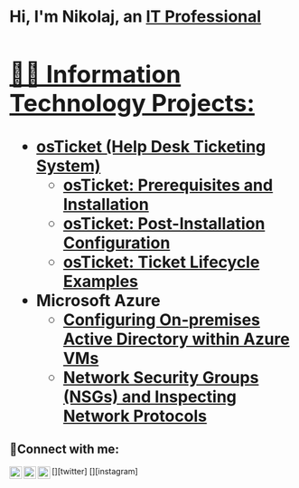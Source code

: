 <h1>Hi, I'm Nikolaj, an <a href="https://linkedin.com/in/Nikolaj">IT Professional

<h2>👨‍💻 Information Technology Projects:</h2>

- <b>osTicket (Help Desk Ticketing System)</b>
  - [osTicket: Prerequisites and Installation](https://github.com/NikolajCS/osticket-prereqs)
  - [osTicket: Post-Installation Configuration](https://github.com/NikolajCS/post-install-config)
  - [osTicket: Ticket Lifecycle Examples](https://github.com/NikolajCS/ticket-lifecycle)
- <b>Microsoft Azure</b>
  - [Configuring On-premises Active Directory within Azure VMs](https://github.com/NikolajCS/ActiveDirectory)
  - [Network Security Groups (NSGs) and Inspecting Network Protocols](https://github.com/NikolajCS/Network-Security-Groups)

<h2>🤳Connect with me:</h2>

[<img align="left" alt="Josh | Twitter" width="22px" src="https://cdn.jsdelivr.net/npm/simple-icons@v3/icons/twitter.svg" />][twitter]
[<img align="left" alt="Josh | LinkedIn" width="22px" src="https://cdn.jsdelivr.net/npm/simple-icons@v3/icons/linkedin.svg" />][linkedin]
[<img align="left" alt="Josh | Instagram" width="22px" src="https://cdn.jsdelivr.net/npm/simple-icons@v3/icons/instagram.svg" />][instagram]


[linkedin]: https://linkedin.com/in/
